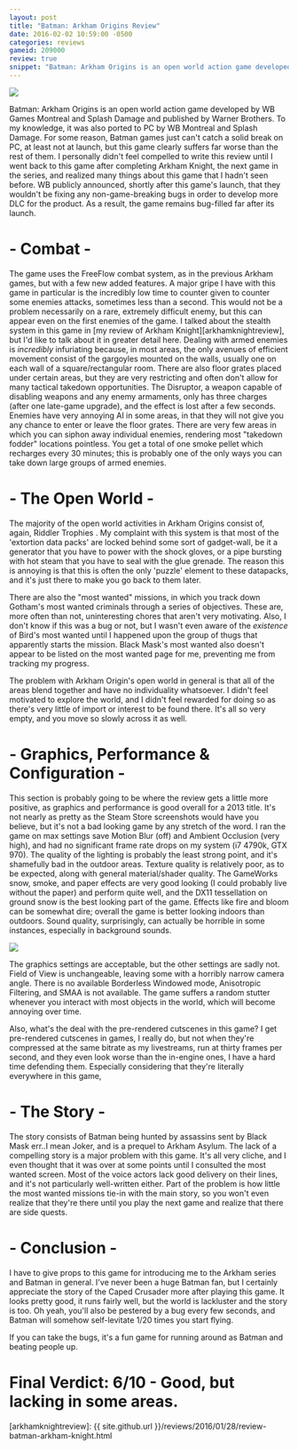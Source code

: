 ```yaml
---
layout: post
title: "Batman: Arkham Origins Review"
date: 2016-02-02 10:59:00 -0500
categories: reviews
gameid: 209000
review: true
snippet: "Batman: Arkham Origins is an open world action game developed by WB Games Montreal and Splash Damage and published by Warner Brothers. To my knowledge, it was also ported to PC by WB Montreal and Splash Damage. For some reason, Batman games just can't catch a solid break on PC, at least not at launch, but this game clearly suffers far worse than the rest of them."
---
```


<img id="review-content-header" src="{{ site.github.url }}/reviews/images/{{ page.gameid }}/cover1.jpg">

Batman: Arkham Origins is an open world action game developed by WB Games Montreal and Splash Damage and published by Warner Brothers. To my knowledge, it was also ported to PC by WB Montreal and Splash Damage. For some reason, Batman games just can't catch a solid break on PC, at least not at launch, but this game clearly suffers far worse than the rest of them. I personally didn't feel compelled to write this review until I went back to this game after completing Arkham Knight, the next game in the series, and realized many things about this game that I hadn't seen before. WB publicly announced, shortly after this game's launch, that they wouldn't be fixing any non-game-breaking bugs in order to develop more DLC for the product. As a result, the game remains bug-filled far after its launch.

# - Combat -

The game uses the FreeFlow combat system, as in the previous Arkham games, but with a few new added features. A major gripe I have with this game in particular is the incredibly low time to counter given to counter some enemies attacks, sometimes less than a second. This would not be a problem necessarily on a rare, extremely difficult enemy, but this can appear even on the first enemies of the game. I talked about the stealth system in this game in [my review of Arkham Knight][arkhamknightreview], but I'd like to talk about it in greater detail here. Dealing with armed enemies is *incredibly* infuriating because, in most areas, the only avenues of efficient movement consist of the gargoyles mounted on the walls, usually one on each wall of a square/rectangular room. There are also floor grates placed under certain areas, but they are very restricting and often don't allow for many tactical takedown opportunities. The Disruptor, a weapon capable of disabling weapons and any enemy armaments, only has three charges (after one late-game upgrade), and the effect is lost after a few seconds. Enemies have very annoying AI in some areas, in that they will not give you any chance to enter or leave the floor grates. There are very few areas in which you can siphon away individual enemies, rendering most "takedown fodder" locations pointless. You get a total of one smoke pellet which recharges every 30 minutes; this is probably one of the only ways you can take down large groups of armed enemies.

# - The Open World -

The majority of the open world activities in Arkham Origins consist of, again, Riddler Trophies . My complaint with this system is that most of the 'extortion data packs' are locked behind some sort of gadget-wall, be it a generator that you have to power with the shock gloves, or a pipe bursting with hot steam that you have to seal with the glue grenade. The reason this is annoying is that this is often the only 'puzzle' element to these datapacks, and it's just there to make you go back to them later.

There are also the "most wanted" missions, in which you track down Gotham's most wanted criminals through a series of objectives. These are, more often than not, uninteresting chores that aren't very motivating. Also, I don't know if this was a bug or not, but I wasn't even aware of the *existence* of Bird's most wanted until I happened upon the group of thugs that apparently starts the mission. Black Mask's most wanted also doesn't appear to be listed on the most wanted page for me, preventing me from tracking my progress.

The problem with Arkham Origin's open world in general is that all of the areas blend together and have no individuality whatsoever. I didn't feel motivated to explore the world, and I didn't feel rewarded for doing so as there's very little of import or interest to be found there. It's all so very empty, and you move so slowly across it as well.

# - Graphics, Performance & Configuration -

This section is probably going to be where the review gets a little more positive, as graphics and performance is good overall for a 2013 title. It's not nearly as pretty as the Steam Store screenshots would have you believe, but it's not a bad looking game by any stretch of the word. I ran the game on max settings save Motion Blur (off) and Ambient Occlusion (very high), and had no significant frame rate drops on my system (i7 4790k, GTX 970). The quality of the lighting is probably the least strong point, and it's shamefully bad in the outdoor areas. Texture quality is relatively poor, as to be expected, along with general material/shader quality. The GameWorks snow, smoke, and paper effects are very good looking (I could probably live without the paper) and perform quite well, and the DX11 tessellation on ground snow is the best looking part of the game. Effects like fire and bloom can be somewhat dire; overall the game is better looking indoors than outdoors. Sound quality, surprisingly, can actually be horrible in some instances, especially in background sounds.

<img class="review-content-image" src="{{ site.github.url }}/reviews/images/{{ page.gameid }}/options.jpg">

The graphics settings are acceptable, but the other settings are sadly not. Field of View is unchangeable, leaving some with a horribly narrow camera angle. There is no available Borderless Windowed mode, Anisotropic Filtering, and SMAA is not available. The game suffers a random stutter whenever you interact with most objects in the world, which will become annoying over time.

Also, what's the deal with the pre-rendered cutscenes in this game? I get pre-rendered cutscenes in games, I really do, but not when they're compressed at the same bitrate as my livestreams, run at thirty frames per second, and they even look worse than the in-engine ones, I have a hard time defending them. Especially considering that they're literally everywhere in this game,

# - The Story -

The story consists of Batman being hunted by assassins sent by Black Mask <span class="spoiler">err..I mean Joker</span>, and is a prequel to Arkham Asylum. The lack of a compelling story is a major problem with this game. It's all very cliche, and I even thought that it was over at some points until I consulted the most wanted screen. Most of the voice actors lack good delivery on their lines, and it's not particularly well-written either. Part of the problem is how little the most wanted missions tie-in with the main story, so you won't even realize that they're there until you play the next game and realize that there are side quests.

# - Conclusion -

I have to give props to this game for introducing me to the Arkham series and Batman in general. I've never been a huge Batman fan, but I certainly appreciate the story of the Caped Crusader more after playing this game. It looks pretty good, it runs fairly well, but the world is lackluster and the story is too. Oh yeah, you'll also be pestered by a bug every few seconds, and Batman will somehow self-levitate 1/20 times you start flying.

If you can take the bugs, it's a fun game for running around as Batman and beating people up.

# Final Verdict: 6/10 - Good, but lacking in some areas.

[arkhamknightreview]: {{ site.github.url }}/reviews/2016/01/28/review-batman-arkham-knight.html
